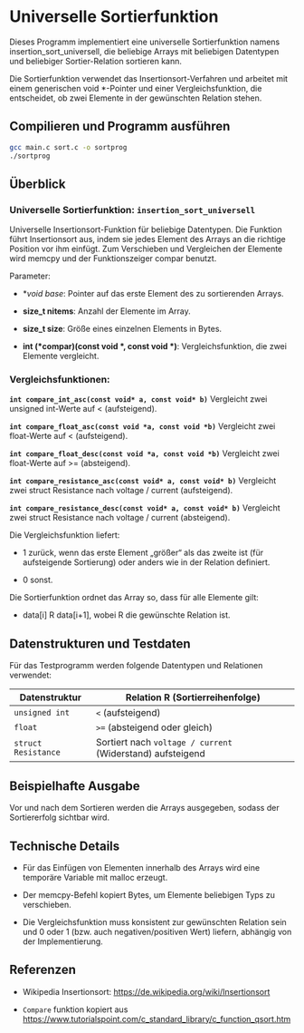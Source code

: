 # Universelle Sortierfunktion

Dieses Programm implementiert eine universelle Sortierfunktion namens insertion_sort_universell, die beliebige Arrays mit beliebigen Datentypen und beliebiger Sortier-Relation sortieren kann.

Die Sortierfunktion verwendet das Insertionsort-Verfahren und arbeitet mit einem generischen void *-Pointer und einer Vergleichsfunktion, die entscheidet, ob zwei Elemente in der gewünschten Relation stehen.

## Compilieren und Programm ausführen

```bash
gcc main.c sort.c -o sortprog
./sortprog
```

## Überblick

### Universelle Sortierfunktion: `insertion_sort_universell`

Universelle Insertionsort-Funktion für beliebige Datentypen. Die Funktion führt Insertionsort aus, indem sie jedes Element des Arrays an die richtige Position vor ihm einfügt.
Zum Verschieben und Vergleichen der Elemente wird memcpy und der Funktionszeiger compar benutzt.

Parameter:
- **void *base**: Pointer auf das erste Element des zu sortierenden Arrays.

- **size_t nitems**: Anzahl der Elemente im Array.

- **size_t size**: Größe eines einzelnen Elements in Bytes.

- **int (*compar)(const void *, const void *)**: Vergleichsfunktion, die zwei Elemente vergleicht.


### Vergleichsfunktionen: 

**`int compare_int_asc(const void* a, const void* b)`**
Vergleicht zwei unsigned int-Werte auf < (aufsteigend).

**`int compare_float_asc(const void *a, const void *b)`**
Vergleicht zwei float-Werte auf < (aufsteigend).

**`int compare_float_desc(const void *a, const void *b)`**
Vergleicht zwei float-Werte auf >= (absteigend).

**`int compare_resistance_asc(const void* a, const void* b)`**
Vergleicht zwei struct Resistance nach voltage / current (aufsteigend).

**`int compare_resistance_desc(const void* a, const void* b)`**
Vergleicht zwei struct Resistance nach voltage / current (absteigend).

Die Vergleichsfunktion liefert:

- 1 zurück, wenn das erste Element „größer“ als das zweite ist (für aufsteigende Sortierung) oder anders wie in der Relation definiert.

- 0 sonst.

Die Sortierfunktion ordnet das Array so, dass für alle Elemente gilt:
- data[i] R data[i+1], wobei R die gewünschte Relation ist.

## Datenstrukturen und Testdaten

Für das Testprogramm werden folgende Datentypen und Relationen verwendet:

| Datenstruktur       | Relation R (Sortierreihenfolge)                            |
| ------------------- | ---------------------------------------------------------- |
| `unsigned int`      | `<` (aufsteigend)                                          |
| `float`             | `>=` (absteigend oder gleich)                              |
| `struct Resistance` | Sortiert nach `voltage / current` (Widerstand) aufsteigend |



## Beispielhafte Ausgabe

Vor und nach dem Sortieren werden die Arrays ausgegeben, sodass der Sortiererfolg sichtbar wird.

## Technische Details

- Für das Einfügen von Elementen innerhalb des Arrays wird eine temporäre Variable mit malloc erzeugt.

- Der memcpy-Befehl kopiert Bytes, um Elemente beliebigen Typs zu verschieben.

- Die Vergleichsfunktion muss konsistent zur gewünschten Relation sein und 0 oder 1 (bzw. auch negativen/positiven Wert) liefern, abhängig von der Implementierung.

## Referenzen

- Wikipedia Insertionsort: https://de.wikipedia.org/wiki/Insertionsort

- `Compare` funktion kopiert aus https://www.tutorialspoint.com/c_standard_library/c_function_qsort.htm
